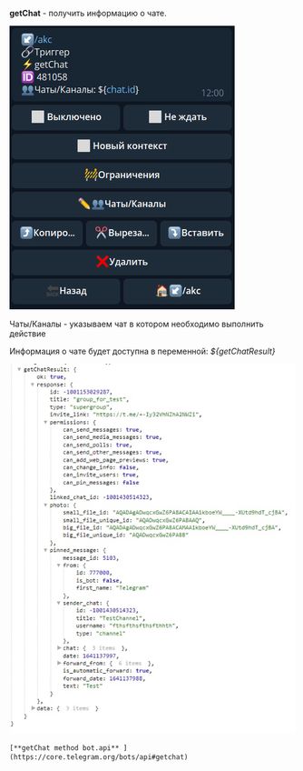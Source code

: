 
**getChat** - получить информацию о чате. 

![](./1.png)

Чаты/Каналы - указываем чат в котором необходимо выполнить действие

Информация о чате будет доступна в переменной:
_${getChatResult}_

![](./2.png)
```plain
[**getChat method bot.api** ](https://core.telegram.org/bots/api#getchat)
```





